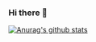 ### Hi there 👋
[![Anurag's github stats](https://github-readme-stats.vercel.app/api?username=travis-md)](https://github.com/anuraghazra/github-readme-stats)
<!--
**travis-md/travis-md** is a ✨ _special_ ✨ repository because its `README.md` (this file) appears on your GitHub profile.

Here are some ideas to get you started:

- 🔭 I’m currently working on ...
- 🌱 I’m currently learning ...
- 👯 I’m looking to collaborate on ...
- 🤔 I’m looking for help with ...
- 💬 Ask me about ...
- 📫 How to reach me: ...
- 😄 Pronouns: ...
- ⚡ Fun fact: ...
-->
